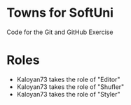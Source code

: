 # Towns for SoftUni
Code for the Git and GitHub Exercise

# Roles
  - Kaloyan73 takes the role of "Editor"
  - Kaloyan73 takes the role of "Shufler"
  - Kaloyan73 takes the role of "Styler"
